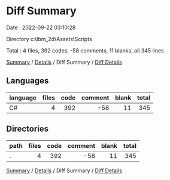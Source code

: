# Diff Summary

Date : 2022-09-22 03:10:28

Directory c:\\lbm_2d\\Assets\\Scripts

Total : 4 files,  392 codes, -58 comments, 11 blanks, all 345 lines

[Summary](results.md) / [Details](details.md) / Diff Summary / [Diff Details](diff-details.md)

## Languages
| language | files | code | comment | blank | total |
| :--- | ---: | ---: | ---: | ---: | ---: |
| C# | 4 | 392 | -58 | 11 | 345 |

## Directories
| path | files | code | comment | blank | total |
| :--- | ---: | ---: | ---: | ---: | ---: |
| . | 4 | 392 | -58 | 11 | 345 |

[Summary](results.md) / [Details](details.md) / Diff Summary / [Diff Details](diff-details.md)